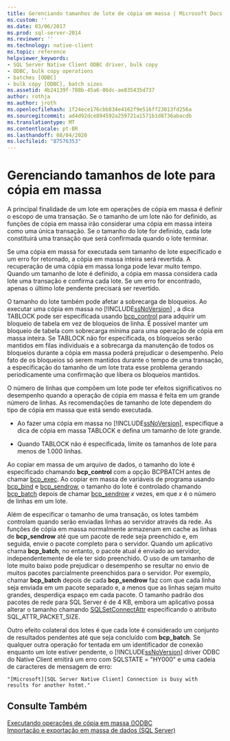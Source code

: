 ```yaml
---
title: Gerenciando tamanhos de lote de cópia em massa | Microsoft Docs
ms.custom: ''
ms.date: 03/06/2017
ms.prod: sql-server-2014
ms.reviewer: ''
ms.technology: native-client
ms.topic: reference
helpviewer_keywords:
- SQL Server Native Client ODBC driver, bulk copy
- ODBC, bulk copy operations
- batches [ODBC]
- bulk copy [ODBC], batch sizes
ms.assetid: 4b24139f-788b-45a6-86dc-ae835435d737
author: rothja
ms.author: jroth
ms.openlocfilehash: 1f24ece176cbb834e4162f9e516ff23013fd256a
ms.sourcegitcommit: ad4d92dce894592a259721a1571b1d8736abacdb
ms.translationtype: MT
ms.contentlocale: pt-BR
ms.lasthandoff: 08/04/2020
ms.locfileid: "87576353"
---
```

# <a name="managing-bulk-copy-batch-sizes"></a>Gerenciando tamanhos de lote para cópia em massa
  A principal finalidade de um lote em operações de cópia em massa é definir o escopo de uma transação. Se o tamanho de um lote não for definido, as funções de cópia em massa irão considerar uma cópia em massa inteira como uma única transação. Se o tamanho do lote for definido, cada lote constituirá uma transação que será confirmada quando o lote terminar.  
  
 Se uma cópia em massa for executada sem tamanho de lote especificado e um erro for retornado, a cópia em massa inteira será revertida. A recuperação de uma cópia em massa longa pode levar muito tempo. Quando um tamanho de lote é definido, a cópia em massa considera cada lote uma transação e confirma cada lote. Se um erro for encontrado, apenas o último lote pendente precisará ser revertido.  
  
 O tamanho do lote também pode afetar a sobrecarga de bloqueios. Ao executar uma cópia em massa no [!INCLUDE[ssNoVersion](../../includes/ssnoversion-md.md)] , a dica TABLOCK pode ser especificada usando [bcp_control](../native-client-odbc-extensions-bulk-copy-functions/bcp-control.md) para adquirir um bloqueio de tabela em vez de bloqueios de linha. É possível manter um bloqueio de tabela com sobrecarga mínima para uma operação de cópia em massa inteira. Se TABLOCK não for especificada, os bloqueios serão mantidos em filas individuais e a sobrecarga da manutenção de todos os bloqueios durante a cópia em massa poderá prejudicar o desempenho. Pelo fato de os bloqueios só serem mantidos durante o tempo de uma transação, a especificação do tamanho de um lote trata esse problema gerando periodicamente uma confirmação que libera os bloqueios mantidos.  
  
 O número de linhas que compõem um lote pode ter efeitos significativos no desempenho quando a operação de cópia em massa é feita em um grande número de linhas. As recomendações de tamanho de lote dependem do tipo de cópia em massa que está sendo executada.  
  
-   Ao fazer uma cópia em massa no [!INCLUDE[ssNoVersion](../../includes/ssnoversion-md.md)], especifique a dica de cópia em massa TABLOCK e defina um tamanho de lote grande.  
  
-   Quando TABLOCK não é especificada, limite os tamanhos de lote para menos de 1.000 linhas.  
  
 Ao copiar em massa de um arquivo de dados, o tamanho do lote é especificado chamando **bcp_control** com a opção BCPBATCH antes de chamar [bcp_exec](../native-client-odbc-extensions-bulk-copy-functions/bcp-exec.md). Ao copiar em massa de variáveis de programa usando [bcp_bind](../native-client-odbc-extensions-bulk-copy-functions/bcp-bind.md) e [bcp_sendrow](../native-client-odbc-extensions-bulk-copy-functions/bcp-sendrow.md), o tamanho do lote é controlado chamando [bcp_batch](../native-client-odbc-extensions-bulk-copy-functions/bcp-batch.md) depois de chamar [bcp_sendrow](../native-client-odbc-extensions-bulk-copy-functions/bcp-sendrow.md) *x* vezes, em que *x* é o número de linhas em um lote.  
  
 Além de especificar o tamanho de uma transação, os lotes também controlam quando serão enviadas linhas ao servidor através da rede. As funções de cópia em massa normalmente armazenam em cache as linhas de **bcp_sendrow** até que um pacote de rede seja preenchido e, em seguida, envie o pacote completo para o servidor. Quando um aplicativo chama **bcp_batch**, no entanto, o pacote atual é enviado ao servidor, independentemente de ele ter sido preenchido. O uso de um tamanho de lote muito baixo pode prejudicar o desempenho se resultar no envio de muitos pacotes parcialmente preenchidos para o servidor. Por exemplo, chamar **bcp_batch** depois de cada **bcp_sendrow** faz com que cada linha seja enviada em um pacote separado e, a menos que as linhas sejam muito grandes, desperdiça espaço em cada pacote. O tamanho padrão dos pacotes de rede para SQL Server é de 4 KB, embora um aplicativo possa alterar o tamanho chamando [SQLSetConnectAttr](../native-client-odbc-api/sqlsetconnectattr.md) especificando o atributo SQL_ATTR_PACKET_SIZE.  
  
 Outro efeito colateral dos lotes é que cada lote é considerado um conjunto de resultados pendentes até que seja concluído com **bcp_batch**. Se qualquer outra operação for tentada em um identificador de conexão enquanto um lote estiver pendente, o [!INCLUDE[ssNoVersion](../../includes/ssnoversion-md.md)] driver ODBC do Native Client emitirá um erro com SQLSTATE = "HY000" e uma cadeia de caracteres de mensagem de erro:  
  
```  
"[Microsoft][SQL Server Native Client] Connection is busy with  
results for another hstmt."  
```  
  
## <a name="see-also"></a>Consulte Também  
 [Executando operações de cópia em massa &#40;&#41;ODBC](performing-bulk-copy-operations-odbc.md)   
 [Importação e exportação em massa de dados &#40;SQL Server&#41;](../import-export/bulk-import-and-export-of-data-sql-server.md)  
  
  
